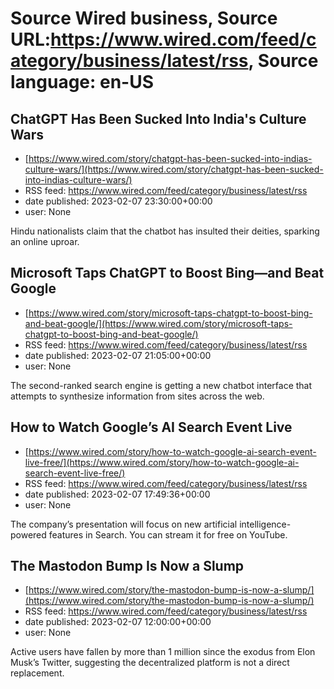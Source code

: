 # Source Wired business, Source URL:https://www.wired.com/feed/category/business/latest/rss, Source language: en-US

## ChatGPT Has Been Sucked Into India's Culture Wars
 - [https://www.wired.com/story/chatgpt-has-been-sucked-into-indias-culture-wars/](https://www.wired.com/story/chatgpt-has-been-sucked-into-indias-culture-wars/)
 - RSS feed: https://www.wired.com/feed/category/business/latest/rss
 - date published: 2023-02-07 23:30:00+00:00
 - user: None

Hindu nationalists claim that the chatbot has insulted their deities, sparking an online uproar.

## Microsoft Taps ChatGPT to Boost Bing—and Beat Google
 - [https://www.wired.com/story/microsoft-taps-chatgpt-to-boost-bing-and-beat-google/](https://www.wired.com/story/microsoft-taps-chatgpt-to-boost-bing-and-beat-google/)
 - RSS feed: https://www.wired.com/feed/category/business/latest/rss
 - date published: 2023-02-07 21:05:00+00:00
 - user: None

The second-ranked search engine is getting a new chatbot interface that attempts to synthesize information from sites across the web.

## How to Watch Google’s AI Search Event Live
 - [https://www.wired.com/story/how-to-watch-google-ai-search-event-live-free/](https://www.wired.com/story/how-to-watch-google-ai-search-event-live-free/)
 - RSS feed: https://www.wired.com/feed/category/business/latest/rss
 - date published: 2023-02-07 17:49:36+00:00
 - user: None

The company’s presentation will focus on new artificial intelligence-powered features in Search. You can stream it for free on YouTube.

## The Mastodon Bump Is Now a Slump
 - [https://www.wired.com/story/the-mastodon-bump-is-now-a-slump/](https://www.wired.com/story/the-mastodon-bump-is-now-a-slump/)
 - RSS feed: https://www.wired.com/feed/category/business/latest/rss
 - date published: 2023-02-07 12:00:00+00:00
 - user: None

Active users have fallen by more than 1 million since the exodus from Elon Musk’s Twitter, suggesting the decentralized platform is not a direct replacement.
